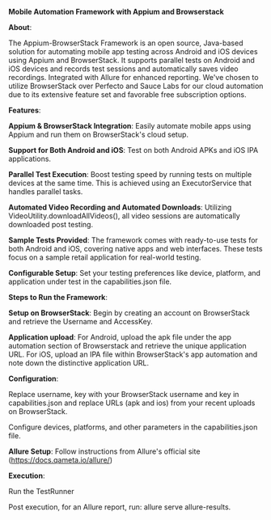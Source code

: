 **Mobile Automation Framework with Appium and Browserstack**


**About**:

The Appium-BrowserStack Framework is an open source, Java-based solution for automating mobile app testing across Android and iOS devices using Appium and BrowserStack. 
It supports parallel tests on Android and iOS devices and records test sessions and automatically saves video recordings. 
Integrated with Allure for enhanced reporting. We've chosen to utilize BrowserStack over Perfecto and Sauce Labs for our cloud automation due to its extensive feature set and favorable free subscription options.

**Features**:

**Appium & BrowserStack Integration**: Easily automate mobile apps using Appium and run them on BrowserStack's cloud setup.

**Support for Both Android and iOS**: Test on both Android APKs and iOS IPA applications.

**Parallel Test Execution**: Boost testing speed by running tests on multiple devices at the same time. This is achieved using an ExecutorService that handles parallel tasks.

**Automated Video Recording and Automated Downloads**: Utilizing VideoUtility.downloadAllVideos(), all video sessions are automatically downloaded post testing.

**Sample Tests Provided**: The framework comes with ready-to-use tests for both Android and iOS, covering native apps and web interfaces. These tests focus on a sample retail application for real-world testing.

**Configurable Setup**: Set your testing preferences like device, platform, and application under test in the capabilities.json file.

**Steps to Run the Framework**:

**Setup on BrowserStack**: Begin by creating an account on BrowserStack and retrieve the Username and AccessKey.

**Application upload**: For Android, upload the apk file under the app automation section of Browserstack and retrieve the unique application URL. For iOS, upload an IPA file within BrowserStack's app automation and note down the distinctive application URL.

**Configuration**: 

Replace username, key with your BrowserStack username and key in capabilities.json and replace URLs (apk and ios) from your recent uploads on BrowserStack.

Configure devices, platforms, and other parameters in the capabilities.json file.

**Allure Setup**: Follow instructions from Allure's official site (https://docs.qameta.io/allure/)

**Execution**:

Run the TestRunner 

Post execution, for an Allure report, run: allure serve allure-results.
